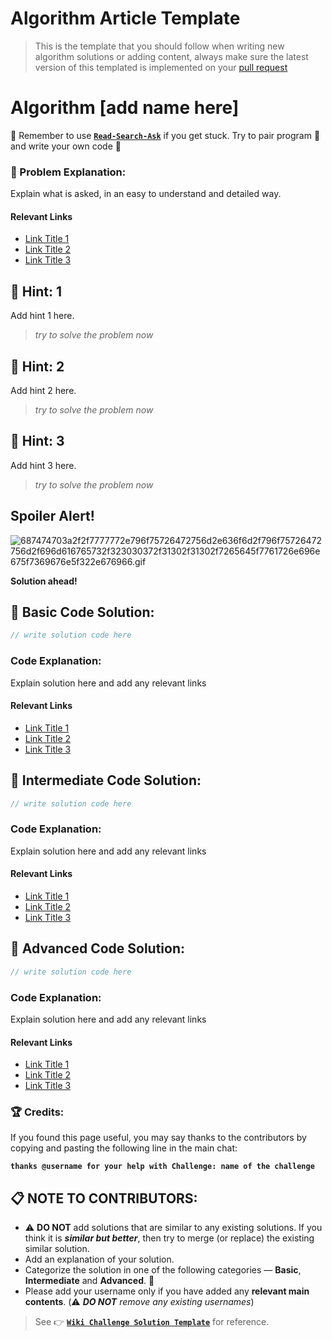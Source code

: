 # Algorithm Article Template

> This is the template that you should follow when writing new algorithm solutions or adding content, always make sure the latest version of this templated is implemented on your [pull request](PULL_REQUEST_TEMPLATE)

##  

# Algorithm [add name here]

:triangular_flag_on_post: Remember to use [**`Read-Search-Ask`**](FreeCodeCamp-Get-Help) if you get stuck. Try to pair program :busts_in_silhouette: and write your own code :memo:

### :checkered_flag: Problem Explanation:

Explain what is asked, in an easy to understand and detailed way.

#### Relevant Links

- [Link Title 1](http://example.com)
- [Link Title 2](http://example.com)
- [Link Title 3](http://example.com)

## :speech_balloon: Hint: 1

Add hint 1 here.

> _try to solve the problem now_

## :speech_balloon: Hint: 2

Add hint 2 here.

> _try to solve the problem now_

## :speech_balloon: Hint: 3

Add hint 3 here.

> _try to solve the problem now_

## Spoiler Alert!

![687474703a2f2f7777772e796f75726472756d2e636f6d2f796f75726472756d2f696d616765732f323030372f31302f31302f7265645f7761726e696e675f7369676e5f322e676966.gif](https://files.gitter.im/FreeCodeCamp/Wiki/nlOm/thumb/687474703a2f2f7777772e796f75726472756d2e636f6d2f796f75726472756d2f696d616765732f323030372f31302f31302f7265645f7761726e696e675f7369676e5f322e676966.gif)

**Solution ahead!**

## :beginner: Basic Code Solution:

```javascript
// write solution code here
```

### Code Explanation:

Explain solution here and add any relevant links

#### Relevant Links

- [Link Title 1](http://example.com)
- [Link Title 2](http://example.com)
- [Link Title 3](http://example.com)

## :sunflower: Intermediate Code Solution:

```javascript
// write solution code here
```

### Code Explanation:

Explain solution here and add any relevant links

#### Relevant Links

- [Link Title 1](http://example.com)
- [Link Title 2](http://example.com)
- [Link Title 3](http://example.com)

## :rotating_light: Advanced Code Solution:

```javascript
// write solution code here
```

### Code Explanation:

Explain solution here and add any relevant links

#### Relevant Links

- [Link Title 1](http://example.com)
- [Link Title 2](http://example.com)
- [Link Title 3](http://example.com)

### :trophy: Credits:

If you found this page useful, you may say thanks to the contributors by copying and pasting the following line in the main chat:

**`thanks @username for your help with Challenge: name of the challenge`**

## :clipboard: NOTE TO CONTRIBUTORS:

- :warning: **DO NOT** add solutions that are similar to any existing solutions. If you think it is **_similar but better_**, then try to merge (or replace) the existing similar solution.
- Add an explanation of your solution.
- Categorize the solution in one of the following categories &mdash; **Basic**, **Intermediate** and **Advanced**. :traffic_light:
- Please add your username only if you have added any **relevant main contents**. (:warning: **_DO NOT_** _remove any existing usernames_)

> See :point_right: [**`Wiki Challenge Solution Template`**](Wiki-Template-Challenge-Solution) for reference.

